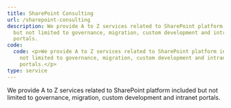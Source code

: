 ```yaml
---
title: SharePoint Consulting
url: /sharepoint-consulting
description: We provide A to Z services related to SharePoint platform included
  but not limited to governance, migration, custom development and intranet
  portals.
code:
  code: <p>We provide A to Z services related to SharePoint platform included but
    not limited to governance, migration, custom development and intranet
    portals.</p>
type: service
---
```

<!--StartFragment-->

We provide A to Z services related to SharePoint platform included but not limited to governance, migration, custom development and intranet portals.

<!--EndFragment-->